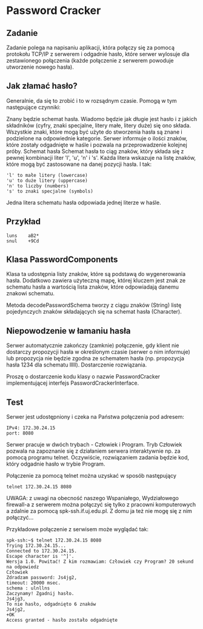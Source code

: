 # Password Cracker
## Zadanie
Zadanie polega na napisaniu aplikacji, która połączy się za pomocą protokołu TCP/IP z serwerem i odgadnie hasło, które serwer wylosuje dla zestawionego połączenia (każde połączenie z serwerem powoduje utworzenie nowego hasła).

## Jak złamać hasło?
Generalnie, da się to zrobić i to w rozsądnym czasie. Pomogą w tym następujące czynniki:

Znany będzie schemat hasła. Wiadomo będzie jak długie jest hasło i z jakich składników (cyfry, znaki specjalne, litery małe, litery duże) się ono składa.
Wszystkie znaki, które mogą być użyte do stworzenia hasła są znane i podzielone na odpowiednie kategorie.
Serwer informuje o ilości znaków, które zostały odgadnięte w haśle i pozwala na przeprowadzenie kolejnej próby.
Schemat hasła
Schemat hasła to ciąg znaków, który składa się z pewnej kombinacji liter 'l', 'u', 'n' i 's'. Każda litera wskazuje na listę znaków, które mogą być zastosowane na danej pozycji hasła. I tak:
```
'l' to małe litery (lowercase)
'u' to duże litery (uppercase)
'n' to liczby (numbers)
's' to znaki specjalne (symbols)
```
Jedna litera schematu hasła odpowiada jednej literze w haśle.

## Przykład
```
luns    aB2*
snul    +9Cd
```
## Klasa PasswordComponents
Klasa ta udostępnia listy znaków, które są podstawą do wygenerowania hasła. Dodatkowo zawiera użyteczną mapę, której kluczem jest znak ze schematu hasła a wartością lista znaków, które odpowiadają danemu znakowi schematu.

Metoda decodePasswordSchema tworzy z ciągu znaków (String) listę pojedynczych znaków składających się na schemat hasła (Character).

## Niepowodzenie w łamaniu hasła
Serwer automatycznie zakończy (zamknie) połączenie, gdy klient nie dostarczy propozycji hasła w określonym czasie (serwer o nim informuje) lub propozycja nie będzie zgodna ze schematem hasła (np. propozycja hasła 1234 dla schematu lllll). Dostarczenie rozwiązania.

Proszę o dostarczenie kodu klasy o nazwie PasswordCracker implementującej interfejs PasswordCrackerInterface.

## Test
Serwer jest udostępniony i czeka na Państwa połączenia pod adresem:
```
IPv4: 172.30.24.15
port: 8080
```
Serwer pracuje w dwóch trybach - Człowiek i Program. Tryb Człowiek pozwala na zapoznanie się z działaniem serwera interaktywnie np. za pomocą programu telnet. Oczywiście, rozwiązaniem zadania będzie kod, który odgadnie hasło w trybie Program.

Połączenie za pomocą telnet można uzyskać w sposób następujący

```telnet 172.30.24.15 8080```

UWAGA: z uwagi na obecność naszego Wspaniałego, Wydziałowego firewall-a z serwerem można połączyć się tylko z pracowni komputerowych a zdalnie za pomocą spk-ssh.if.uj.edu.pl. Z domu ja też nie mogę się z nim połączyć...

Przykładowe połączenie z serwisem może wyglądać tak:
```
spk-ssh:~$ telnet 172.30.24.15 8080
Trying 172.30.24.15...
Connected to 172.30.24.15.
Escape character is '^]'.
Wersja 1.0. Powitać! Z kim rozmawiam: Człowiek czy Program? 20 sekund na odpowiedz
Człowiek
Zdradzam password: Js4jg2,
timeout: 20000 msec.
schema : ulnllns
Zaczynamy! Zgadnij hasło.
Js4jg3,
To nie hasło, odgadnięto 6 znaków
Js4jg2,
+OK
Access granted - hasło zostało odgadnięte
```
